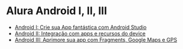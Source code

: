 # Alura Android I, II, III


* [Android I: Crie sua App fantástica com Android Studio](https://www.alura.com.br/curso-online-android-studio)
* [Android II: Integração com apps e recursos do device](https://www.alura.com.br/curso-online-android-studio-ii-integracoes-e-recursos)
* [Android III: Aprimore sua app com Fragments, Google Maps e GPS](https://www.alura.com.br/curso-online-android-studio-iii-fragments-maps-gps)

